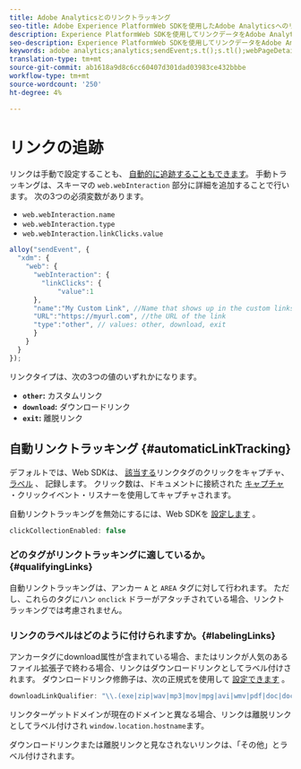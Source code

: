 ```yaml
---
title: Adobe Analyticsとのリンクトラッキング
seo-title: Adobe Experience PlatformWeb SDKを使用したAdobe Analyticsへのリンクトラッキング
description: Experience PlatformWeb SDKを使用してリンクデータをAdobe Analyticsに送信する方法を学びます
seo-description: Experience PlatformWeb SDKを使用してリンクデータをAdobe Analyticsに送信する方法を学びます
keywords: adobe analytics;analytics;sendEvent;s.t();s.tl();webPageDetails;pageViews;webInteraction;web Interaction;page views;link tracking;links;track links;clickCollection;click collection;
translation-type: tm+mt
source-git-commit: ab1618a9d8c6cc60407d301dad03983ce432bbbe
workflow-type: tm+mt
source-wordcount: '250'
ht-degree: 4%

---
```



# リンクの追跡

リンクは手動で設定することも、 [自動的に追跡することもできます](#automaticLinkTracking)。 手動トラッキングは、スキーマの `web.webInteraction` 部分に詳細を追加することで行います。 次の3つの必須変数があります。

* `web.webInteraction.name`
* `web.webInteraction.type`
* `web.webInteraction.linkClicks.value`

```javascript
alloy("sendEvent", {
  "xdm": {
    "web": {
      "webInteraction": {
        "linkClicks": {
            "value":1
      },
      "name":"My Custom Link", //Name that shows up in the custom links report
      "URL":"https://myurl.com", //the URL of the link
      "type":"other", // values: other, download, exit
      }
    }
  }
});
```

リンクタイプは、次の3つの値のいずれかになります。

* **`other`:** カスタムリンク
* **`download`:** ダウンロードリンク
* **`exit`:** 離脱リンク

## 自動リンクトラッキング {#automaticLinkTracking}

デフォルトでは、Web SDKは、 [該当する](#labelingLinks)リンクタグのクリックをキャプチャ、 [ラベル](https://github.com/adobe/xdm/blob/master/docs/reference/context/webinteraction.schema.md) 、 [](#qualifyingLinks) 記録します。 クリック数は、ドキュメントに接続された [キャプチャ](https://www.w3.org/TR/uievents/#capture-phase) ・クリックイベント・リスナーを使用してキャプチャされます。

自動リンクトラッキングを無効にするには、Web SDKを [設定します](../fundamentals/configuring-the-sdk.md#clickCollectionEnabled) 。

```javascript
clickCollectionEnabled: false
```

### どのタグがリンクトラッキングに適しているか。{#qualifyingLinks}

自動リンクトラッキングは、アンカー `A` と `AREA` タグに対して行われます。 ただし、これらのタグにハン `onclick` ドラーがアタッチされている場合、リンクトラッキングでは考慮されません。

### リンクのラベルはどのように付けられますか。{#labelingLinks}

アンカータグにdownload属性が含まれている場合、またはリンクが人気のあるファイル拡張子で終わる場合、リンクはダウンロードリンクとしてラベル付けされます。 ダウンロードリンク修飾子は、次の正規式を使用して [設定できます](../fundamentals/configuring-the-sdk.md) 。

```javascript
downloadLinkQualifier: "\\.(exe|zip|wav|mp3|mov|mpg|avi|wmv|pdf|doc|docx|xls|xlsx|ppt|pptx)$"
```

リンクターゲットドメインが現在のドメインと異なる場合、リンクは離脱リンクとしてラベル付けされ `window.location.hostname`ます。

ダウンロードリンクまたは離脱リンクと見なされないリンクは、「その他」とラベル付けされます。
